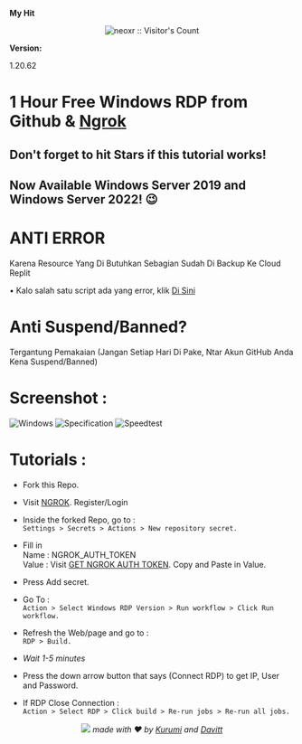 <strong>My Hit</strong>


<p align="center"><img src="https://profile-counter.glitch.me/{david0l1}/count.svg" alt="neoxr :: Visitor's Count" /></p>

<strong><p>Version: </p></strong><p>1.20.62</p>

# 1 Hour Free Windows RDP from Github & [Ngrok](https://ngrok.com/)
## Don't forget to hit Stars if this tutorial works!
## Now Available Windows Server 2019 and Windows Server 2022! 😉
# ANTI ERROR 
<p>Karena Resource Yang Di Butuhkan Sebagian Sudah Di Backup Ke Cloud Replit</p>
<p> • Kalo salah satu script ada yang error, klik <a href="http://wa.me/6283171710709">Di Sini</a>


# Anti Suspend/Banned?
<p>Tergantung Pemakaian (Jangan Setiap Hari Di Pake, Ntar Akun GitHub Anda Kena Suspend/Banned)</p>

# Screenshot :
![Windows](https://up.onee-dev.biz.id/file/L3Hc3xFzOwFb.png)
![Specification](https://up.onee-dev.biz.id/file/KZhs5KoZImiK.png)
![Speedtest](https://missuo.ru/file/522c46817273b832c9b58.png)

# Tutorials :

+ Fork this Repo.

+ Visit [NGROK](https://dashboard.ngrok.com). Register/Login

+ Inside the forked Repo, go to :\
   ```Settings > Secrets > Actions > New repository secret.```

+ Fill in \
Name : NGROK_AUTH_TOKEN \
Value : Visit [GET NGROK AUTH TOKEN](https://dashboard.ngrok.com/auth/your-authtoken). Copy and Paste in Value.

+ Press Add secret.

+ Go To :\
```Action > Select Windows RDP Version > Run workflow > Click Run workflow.```

+ Refresh the Web/page and go to :\
```RDP > Build.```

+ *Wait 1-5 minutes*

+ Press the down arrow button that says (Connect RDP) to get IP, User and Password.

+ If RDP Close Connection : \
```Action > Select RDP > Click build > Re-run jobs > Re-run all jobs.```

<div align="center">
  <img src="https://raw.githubusercontent.com/arakurumi/onedrive-vercel-index/1516fcf8655e5e141cdb88b28bf475b4f566a667/public/footer.png" />
  <em>made with ❤️ by <a href="https://github.com/arakurumi">Kurumi</a> and <a href="http://github.com/david0l1/">Davitt</a></em>
</div>
